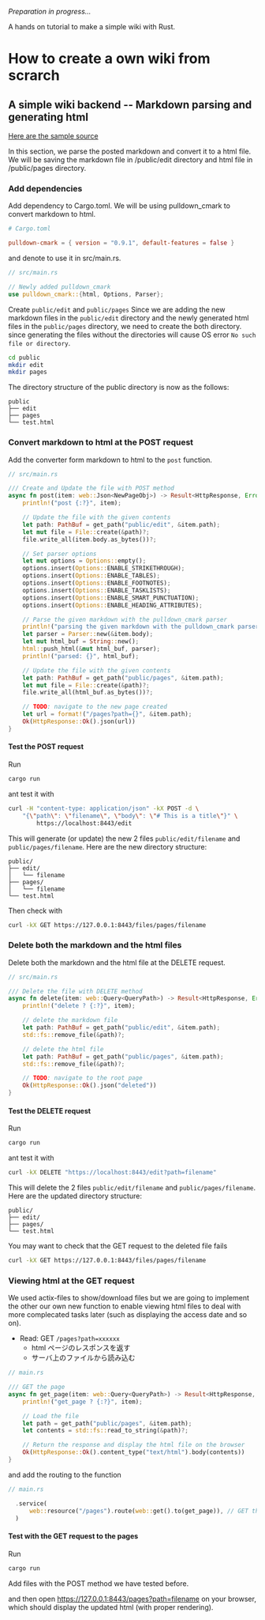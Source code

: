 _Preparation in progress..._

A hands on tutorial to make a simple wiki with Rust.

# How to create a own wiki from scrarch

## A simple wiki backend -- Markdown parsing and generating html

[Here are the sample source](https://github.com/sano-jin/rust-hands-on-wiki/tree/master/simple-wiki-backend)

In this section, we parse the posted markdown and convert it to a html file.
We will be saving the markdown file in /public/edit directory and html file in /public/pages directory.

### Add dependencies

Add dependency to Cargo.toml. We will be using pulldown_cmark to convert markdown to html.

```toml
# Cargo.toml

pulldown-cmark = { version = "0.9.1", default-features = false }
```

and denote to use it in src/main.rs.

```rust
// src/main.rs

// Newly added pulldown_cmark
use pulldown_cmark::{html, Options, Parser};
```

Create `public/edit` and `public/pages`
Since we are adding the new markdown files in the `public/edit` directory
and the newly generated html files in the `public/pages` directory,
we need to create the both directory.
since generating the files without the directories will cause OS error `No such file or directory`.

```sh
cd public
mkdir edit
mkdir pages
```

The directory structure of the public directory is now as the follows:

```
public
├── edit
├── pages
└── test.html
```

### Convert markdown to html at the POST request

Add the converter form markdown to html to the `post` function.

```rust
// src/main.rs

/// Create and Update the file with POST method
async fn post(item: web::Json<NewPageObj>) -> Result<HttpResponse, Error> {
    println!("post {:?}", item);

    // Update the file with the given contents
    let path: PathBuf = get_path("public/edit", &item.path);
    let mut file = File::create(&path)?;
    file.write_all(item.body.as_bytes())?;

    // Set parser options
    let mut options = Options::empty();
    options.insert(Options::ENABLE_STRIKETHROUGH);
    options.insert(Options::ENABLE_TABLES);
    options.insert(Options::ENABLE_FOOTNOTES);
    options.insert(Options::ENABLE_TASKLISTS);
    options.insert(Options::ENABLE_SMART_PUNCTUATION);
    options.insert(Options::ENABLE_HEADING_ATTRIBUTES);

    // Parse the given markdown with the pulldown_cmark parser
    println!("parsing the given markdown with the pulldown_cmark parser");
    let parser = Parser::new(&item.body);
    let mut html_buf = String::new();
    html::push_html(&mut html_buf, parser);
    println!("parsed: {}", html_buf);

    // Update the file with the given contents
    let path: PathBuf = get_path("public/pages", &item.path);
    let mut file = File::create(&path)?;
    file.write_all(html_buf.as_bytes())?;

    // TODO: navigate to the new page created
    let url = format!("/pages?path={}", &item.path);
    Ok(HttpResponse::Ok().json(url))
}
```

#### Test the POST request

Run

```sh
cargo run
```

ant test it with

```sh
curl -H "content-type: application/json" -kX POST -d \
    "{\"path\": \"filename\", \"body\": \"# This is a title\"}" \
        https://localhost:8443/edit
```

This will generate (or update) the new 2 files `public/edit/filename` and `public/pages/filename`.
Here are the new directory structure:

```
public/
├── edit/
│   └── filename
├── pages/
│   └── filename
└── test.html
```

Then check with

```sh
curl -kX GET https://127.0.0.1:8443/files/pages/filename
```

### Delete both the markdown and the html files

Delete both the markdown and the html file at the DELETE request.

```rust
// src/main.rs

/// Delete the file with DELETE method
async fn delete(item: web::Query<QueryPath>) -> Result<HttpResponse, Error> {
    println!("delete ? {:?}", item);

    // delete the markdown file
    let path: PathBuf = get_path("public/edit", &item.path);
    std::fs::remove_file(&path)?;

    // delete the html file
    let path: PathBuf = get_path("public/pages", &item.path);
    std::fs::remove_file(&path)?;

    // TODO: navigate to the root page
    Ok(HttpResponse::Ok().json("deleted"))
}
```

#### Test the DELETE request

Run

```sh
cargo run
```

ant test it with

```sh
curl -kX DELETE "https://localhost:8443/edit?path=filename"
```

This will delete the 2 files `public/edit/filename` and `public/pages/filename`.
Here are the updated directory structure:

```
public/
├── edit/
├── pages/
└── test.html
```

You may want to check that the GET request to the deleted file fails

```sh
curl -kX GET https://127.0.0.1:8443/files/pages/filename
```

### Viewing html at the GET request

We used actix-files to show/download files but we are going to implement the other our own new function to
enable viewing html files to deal with more complecated tasks later
(such as displaying the access date and so on).

- Read: GET `/pages?path=xxxxxx`
  - html ページのレスポンスを返す
  - サーバ上のファイルから読み込む

```rust
// main.rs

/// GET the page
async fn get_page(item: web::Query<QueryPath>) -> Result<HttpResponse, Error> {
    println!("get_page ? {:?}", item);

    // Load the file
    let path = get_path("public/pages", &item.path);
    let contents = std::fs::read_to_string(&path)?;

    // Return the response and display the html file on the browser
    Ok(HttpResponse::Ok().content_type("text/html").body(contents))
}
```

and add the routing to the function

```rust
// main.rs

  .service(
      web::resource("/pages").route(web::get().to(get_page)), // GET the page
  )
```

#### Test with the GET request to the pages

Run

```sh
cargo run
```

Add files with the POST method we have tested before.

and then open <https://127.0.0.1:8443/pages?path=filename> on your browser,
which should display the updated html (with proper rendering).
